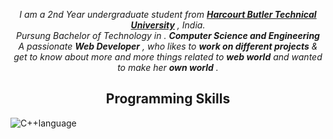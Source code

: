 <p align="center" dir="auto">
  <em>I am a 2nd Year undergraduate student from
    <a href="hbtu.ac.in" rel="nofollow"><b>Harcourt Butler Technical University</b></a>
    , India.
    <br>
    Pursung Bachelor of Technology in .
    <b>Computer Science and Engineering</b>
    <br>
    A passionate 
    <b>Web Developer</b>
    , who likes to 
    <b>work on different projects</b>
    & get to know about more and more things related to 
    <b>web world</b>
    and wanted to make her 
    <b>own world</b>
    .
  </em>
 </p>

  

<h2 align="center"> Programming Skills</h2>

  ![C++language](https://user-images.githubusercontent.com/76213429/157841199-87cd6936-241c-4470-8345-b767a2f4851e.png)

</p>
